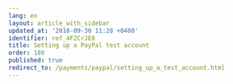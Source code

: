 ```yaml
---
lang: en
layout: article_with_sidebar
updated_at: '2018-09-30 11:28 +0400'
identifier: ref_4F2CrJE8
title: Setting up a PayPal test account
order: 180
published: true
redirect_to: /payments/paypal/setting_up_a_test_account.html
---
```

